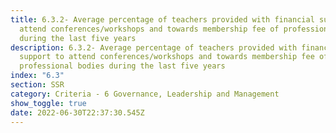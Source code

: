 ```yaml
---
title: 6.3.2- Average percentage of teachers provided with financial support to
  attend conferences/workshops and towards membership fee of professional bodies
  during the last five years
description: 6.3.2- Average percentage of teachers provided with financial
  support to attend conferences/workshops and towards membership fee of
  professional bodies during the last five years
index: "6.3"
section: SSR
category: Criteria - 6 Governance, Leadership and Management
show_toggle: true
date: 2022-06-30T22:37:30.545Z
---
```

